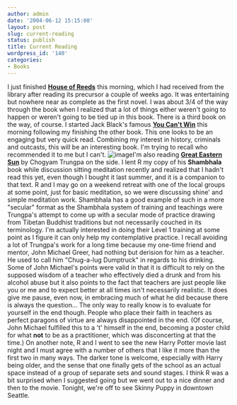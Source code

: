 ```yaml
---
author: admin
date: '2004-06-12 15:15:00'
layout: post
slug: current-reading
status: publish
title: Current Reading
wordpress_id: '140'
categories:
- Books
---
```


I just finished **[House of
Reeds](http://www.amazon.com/exec/obidos/tg/detail/-/0765301938/)** this
morning, which I had received from the library after reading its
precursor a couple of weeks ago. It was entertaining but nowhere near as
complete as the first novel. I was about 3/4 of the way through the book
when I realized that a lot of things either weren't going to happen or
weren't going to be tied up in this book. There is a third book on the
way, of course. I started Jack Black's famous **[You Can't
Win](http://www.amazon.com/exec/obidos/tg/detail/-/1902593022/)** this
morning following my finishing the other book. This one looks to be an
engaging but very quick read. Combining my interest in history,
criminals and outcasts, this will be an interesting book. I'm trying to
recall who recommended it to me but I can't.
![image](http://www.arcanology.com/images/trungpa.gif)I'm also reading
**[Great Eastern
Sun](http://www.amazon.com/exec/obidos/tg/detail/-/1570628181)** by
Chogyam Trungpa on the side. I lent R my copy of his **Shambhala** book
while discussion sitting meditation recently and realized that I hadn't
read this yet, even though I bought it last summer, and it is a
companion to that text. R and I may go on a weekend retreat with one of
the local groups at some point, just for basic meditation, so we were
discussing shine' and simple meditation work. Shambhala has a good
example of such in a more "secular" format as the Shambhala system of
training and teachings were Trungpa's attempt to come up with a secular
mode of practice drawing from Tibetan Buddhist traditions but not
necessarily couched in its terminology. I'm actually interested in doing
their Level 1 training at some point as I figure it can only help my
contemplative practice. I recall avoiding a lot of Trungpa's work for a
long time because my one-time friend and mentor, John Michael Greer, had
nothing but derision for him as a teacher. He used to call him
"Chug-a-lug Dumptruck" in regards to his drinking. Some of John
Michael's points were valid in that it is difficult to rely on the
supposed wisdom of a teacher who effectively died a drunk and from his
alcohol abuse but it also points to the fact that teachers are just
people like you or me and to expect better at all times isn't
necessarily realistic. It does give me pause, even now, in embracing
much of what he did because there is always the question... The only way
to really know is to evaluate for yourself in the end though. People who
place their faith in teachers as perfect paragons of virtue are always
disappointed in the end. (Of course, John Michael fulfilled this to a
't' himself in the end, becoming a poster child for what **not** to be
as a practitioner, which was disconcerting at that the time.) On another
note, R and I went to see the new Harry Potter movie last night and I
must agree with a number of others that I like it more than the first
two in many ways. The darker tone is welcome, especially with Harry
being older, and the sense that one finally gets of the school as an
actual space instead of a group of separate sets and sound stages. I
think R was a bit surprised when I suggested going but we went out to a
nice dinner and then to the movie. Tonight, we're off to see Skinny
Puppy in downtown Seattle.

